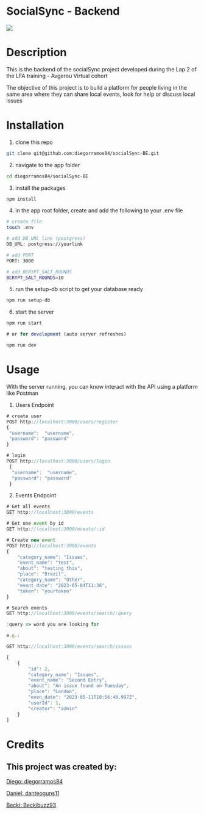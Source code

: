 # SocialSync - Backend
<img src="https://github.com/diegorramos84/socialSync-BE/assets/17050237/5a2b3389-7709-4265-a642-2dc40d7bb93d">

# Description

This is the backend of the socialSync project developed during the Lap 2 of the LFA training - Avgerou Virtual cohort

The objective of this project is to build a platform for people living in the same area where they can share local events, look for help or discuss local issues

# Installation 

1. clone this repo
```bash
git clone git@github.com:diegorramos84/socialSync-BE.git
```
2. navigate to the app folder
```bash
cd diegorramos84/socialSync-BE
```
3. install the packages
```bash
npm install
```
4. in the app root folder, create and add the following to your .env file
```bash
# create file
touch .env

# add DB_URL link (postgress)
DB_URL: postgress://yourlink

# add PORT
PORT: 3000

# add BCRYPT_SALT_ROUNDS
BCRYPT_SALT_ROUNDS=10
```
5. run the setup-db script to get your database ready
```js
npm run setup-db
```
6. start the server
```js
npm run start

# or for development (auto server refreshes)

npm run dev
```

# Usage

With the server running, you can know interact with the API using a platform like Postman
    
1. Users Endpoint
```js
# create user
POST http://localhost:3000/users/register
{
 "username":  "username",
 "password": "password"
}

# login
POST http://localhost:3000/users/login
 {
  "username":  "username",
  "password": "password"
 }
```
2. Events Endpoint
```js
# Get all events
GET http://localhost:3000/events

# Get one event by id
GET http://localhost:3000/events/:id

# Create new event
POST http://localhost:3000/events
{
    "category_name": "Issues",
    "event_name": "test",
    "about": "testing this",
    "place": "Brazil",
    "category_name": "Other",
    "event_date": "2023-05-04T11:36",
    "token": "yourtoken"
}

# Search events
GET http://localhost:3000/events/search/:query

:query => word you are looking for

e.g.:

GET http://localhost:3000/events/search/issues

[
    {
        "id": 2,
        "category_name": "Issues",
        "event_name": "Second Entry",
        "about": "An issue found on Tuesday",
        "place": "London",
        "even_date": "2023-05-11T10:56:40.997Z",
        "userId": 1,
        "creator": "admin"
    }
]

```
# Credits
## This project was created by: 

[Diego: diegorramos84](https://github.com/diegorramos84)

[Daniel: danteoguns11](https://github.com/danteoguns11)

[Becki: Beckibuzz93](https://github.com/Beckibuzz93)
